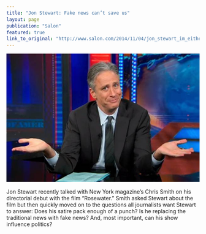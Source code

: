 ```yaml
---
title: "Jon Stewart: Fake news can’t save us"
layout: page
publication: "Salon"
featured: true
link_to_original: "http://www.salon.com/2014/11/04/jon_stewart_im_either_a_dildo_rolled_in_glitter_or_bob_dylan/"
---
```

![Jon Stewart](/assets/img/jon_stewart_shrug-620x412.jpg)

Jon Stewart recently talked with New York magazine’s Chris Smith on his directorial debut with the film “Rosewater.”  Smith asked Stewart about the film but then quickly moved on to the questions all journalists want Stewart to answer: Does his satire pack enough of a punch? Is he replacing the traditional news with fake news?  And, most important, can his show influence politics?

